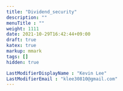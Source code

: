```yaml
---
title: "Dividend_security"
description: ""
menuTitle : ""
weight: 1111
date: 2021-10-29T16:42:44+09:00
draft: true
katex: true
markup: mmark
tags: []
hidden: true

LastModifierDisplayName : "Kevin Lee"
LastModifierEmail : "klee30810@gmail.com"
---
```


